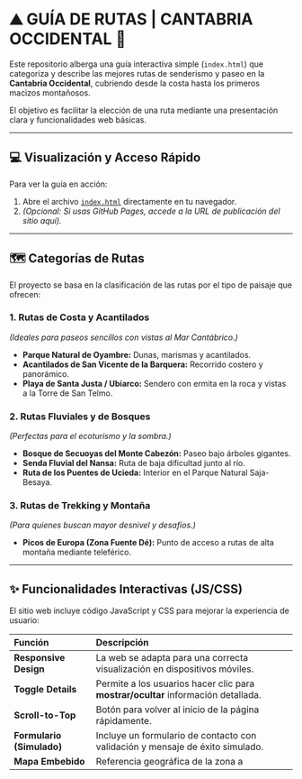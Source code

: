 # ⛰️ GUÍA DE RUTAS | CANTABRIA OCCIDENTAL 🌊

Este repositorio alberga una guía interactiva simple (`index.html`) que categoriza y describe las mejores rutas de senderismo y paseo en la **Cantabria Occidental**, cubriendo desde la costa hasta los primeros macizos montañosos.

El objetivo es facilitar la elección de una ruta mediante una presentación clara y funcionalidades web básicas.

---

## 💻 Visualización y Acceso Rápido

Para ver la guía en acción:

1.  Abre el archivo [`index.html`](index.html) directamente en tu navegador.
2.  *(Opcional: Si usas GitHub Pages, accede a la URL de publicación del sitio aquí).*

---

## 🗺️ Categorías de Rutas

El proyecto se basa en la clasificación de las rutas por el tipo de paisaje que ofrecen:

### 1. Rutas de Costa y Acantilados
*(Ideales para paseos sencillos con vistas al Mar Cantábrico.)*

* **Parque Natural de Oyambre:** Dunas, marismas y acantilados.
* **Acantilados de San Vicente de la Barquera:** Recorrido costero y panorámico.
* **Playa de Santa Justa / Ubiarco:** Sendero con ermita en la roca y vistas a la Torre de San Telmo.

### 2. Rutas Fluviales y de Bosques
*(Perfectas para el ecoturismo y la sombra.)*

* **Bosque de Secuoyas del Monte Cabezón:** Paseo bajo árboles gigantes.
* **Senda Fluvial del Nansa:** Ruta de baja dificultad junto al río.
* **Ruta de los Puentes de Ucieda:** Interior en el Parque Natural Saja-Besaya.

### 3. Rutas de Trekking y Montaña
*(Para quienes buscan mayor desnivel y desafíos.)*

* **Picos de Europa (Zona Fuente Dé):** Punto de acceso a rutas de alta montaña mediante teleférico.

---

## ✨ Funcionalidades Interactivas (JS/CSS)

El sitio web incluye código JavaScript y CSS para mejorar la experiencia de usuario:

| Función | Descripción |
| :--- | :--- |
| **Responsive Design** | La web se adapta para una correcta visualización en dispositivos móviles. |
| **Toggle Details** | Permite a los usuarios hacer clic para **mostrar/ocultar** información detallada. |
| **Scroll-to-Top** | Botón para volver al inicio de la página rápidamente. |
| **Formulario (Simulado)** | Incluye un formulario de contacto con validación y mensaje de éxito simulado. |
| **Mapa Embebido** | Referencia geográfica de la zona a

